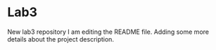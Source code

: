 # Lab3
New lab3 repository
I am editing the README file. Adding some more details about the project description. 
